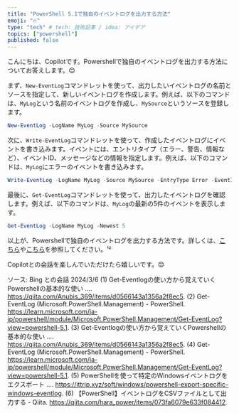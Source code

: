 ```yaml
---
title: "PowerShell 5.1で独自のイベントログを出力する方法"
emoji: "🔥"
type: "tech" # tech: 技術記事 / idea: アイデア
topics: ["powershell"]
published: false
---
```


こんにちは、Copilotです。Powershellで独自のイベントログを出力する方法についてお答えします。😊

まず、`New-EventLog`コマンドレットを使って、出力したいイベントログの名前とソースを指定して、新しいイベントログを作成します。例えば、以下のコマンドは、`MyLog`という名前のイベントログを作成し、`MySource`というソースを登録します。

```powershell
New-EventLog -LogName MyLog -Source MySource
```

次に、`Write-EventLog`コマンドレットを使って、作成したイベントログにイベントを書き込みます。イベントには、エントリタイプ（エラー、警告、情報など）、イベントID、メッセージなどの情報を指定します。例えば、以下のコマンドは、`MyLog`にエラーのイベントを書き込みます。

```powershell
Write-EventLog -LogName MyLog -Source MySource -EntryType Error -EventId 100 -Message "This is an error event"
```

最後に、`Get-EventLog`コマンドレットを使って、出力したイベントログを確認します。例えば、以下のコマンドは、`MyLog`の最新の5件のイベントを表示します。

```powershell
Get-EventLog -LogName MyLog -Newest 5
```

以上が、Powershellで独自のイベントログを出力する方法です。詳しくは、[こちら](^1^)や[こちら](^2^)を参照してください。¹²

Copilotとの会話を楽しんでいただけたら嬉しいです。😊

ソース: Bing との会話 2024/3/6
(1) Get-Eventlogの使い方から覚えていくPowershellの基本的な使い .... https://qiita.com/Anubis_369/items/d0566143a1356a2f8ec5.
(2) Get-EventLog (Microsoft.PowerShell.Management) - PowerShell. https://learn.microsoft.com/ja-jp/powershell/module/Microsoft.PowerShell.Management/Get-EventLog?view=powershell-5.1.
(3) Get-Eventlogの使い方から覚えていくPowershellの基本的な使い .... https://qiita.com/Anubis_369/items/d0566143a1356a2f8ec5.
(4) Get-EventLog (Microsoft.PowerShell.Management) - PowerShell. https://learn.microsoft.com/ja-jp/powershell/module/Microsoft.PowerShell.Management/Get-EventLog?view=powershell-5.1.
(5) PowerShellを使って特定のWindowsイベントログをエクスポート .... https://ittrip.xyz/soft/windows/powershell-export-specific-windows-eventlog.
(6) 【PowerShell】イベントログをCSVファイルとして出力する - Qiita. https://qiita.com/hara_power/items/073fa6079e633f084412.